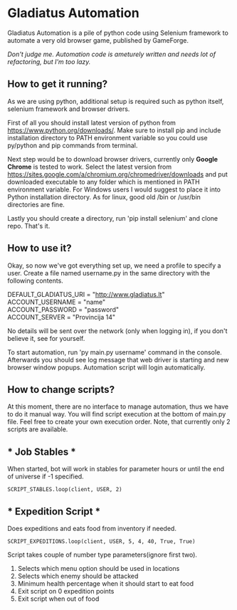 # Gladiatus Automation #

Gladiatus Automation is a pile of python code using Selenium framework to automate a very old browser game, published by GameForge.

*Don't judge me. Automation code is ameturely written and needs lot of refactoring, but I'm too lazy.*

## How to get it running? ##

As we are using python, additional setup is required such as python itself, selenium framework and browser drivers.

First of all you should install latest version of python from https://www.python.org/downloads/. Make sure to install pip and include installation directory to PATH environment variable so you could use py/python and pip commands from terminal.

Next step would be to download browser drivers, currently only **Google Chrome** is tested to work. Select the latest version from https://sites.google.com/a/chromium.org/chromedriver/downloads and put downloaded executable to any folder which is mentioned in PATH environment variable. For Windows users I would suggest to place it into Python installation directory. As for linux, good old /bin or /usr/bin directories are fine.

Lastly you should create a directory, run 'pip install selenium' and clone repo. That's it.

## How to use it? ##

Okay, so now we've got everything set up, we need a profile to specify a user. Create a file named username.py in the same directory with the following contents.

DEFAULT_GLADIATUS_URI = "http://www.gladiatus.lt"  
ACCOUNT_USERNAME = "name"  
ACCOUNT_PASSWORD = "password"  
ACCOUNT_SERVER   = "Provincija 14"   

No details will be sent over the network (only when logging in), if you don't believe it, see for yourself.

To start automation, run 'py main.py username' command in the console.  Afterwards you should see log message that web driver is starting and new browser window popups. Automation script will login automatically.

## How to change scripts? ##

At this moment, there are no interface to manage automation, thus we have to do it manual way. You will find script execution at the bottom of main.py file. Feel free to create your own execution order. Note, that currently only 2 scripts are available.

## * Job Stables * ##

When started, bot will work in stables for parameter hours or until the end of universe if -1 specified.  

``` SCRIPT_STABLES.loop(client, USER, 2) ```

## * Expedition Script * ##

Does expeditions and eats food from inventory if needed.  

``` SCRIPT_EXPEDITIONS.loop(client, USER, 5, 4, 40, True, True) ```

Script takes couple of number type parameters(ignore first two).
1. Selects which menu option should be used in locations
2. Selects which enemy should be attacked
3. Minimum health percentage when it should start to eat food
4. Exit script on 0 expedition points
5. Exit script when out of food
